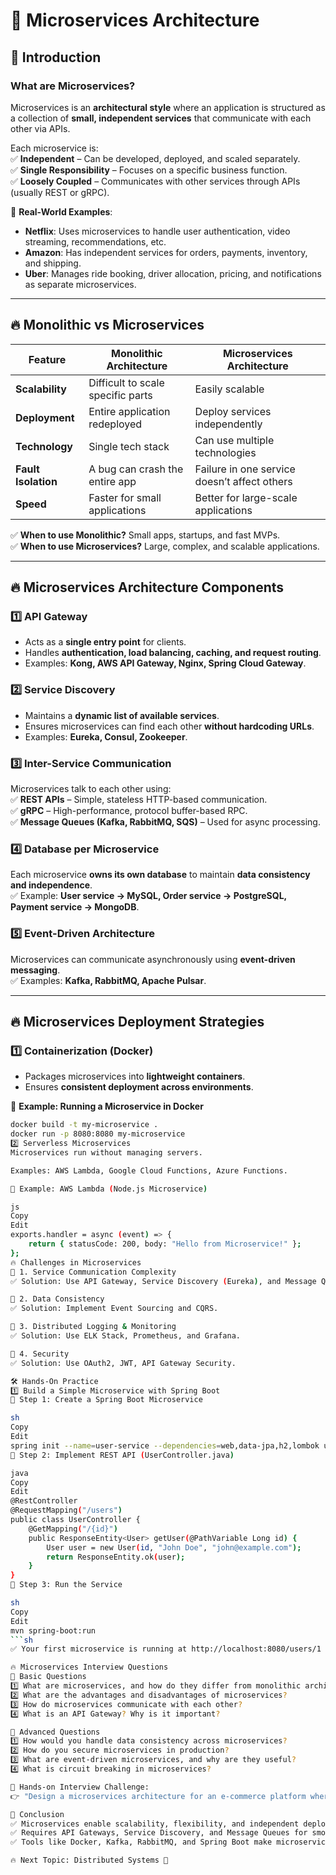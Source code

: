 # 📌 Microservices Architecture  

## 🚀 Introduction  

### **What are Microservices?**  
Microservices is an **architectural style** where an application is structured as a collection of **small, independent services** that communicate with each other via APIs.  

Each microservice is:  
✅ **Independent** – Can be developed, deployed, and scaled separately.  
✅ **Single Responsibility** – Focuses on a specific business function.  
✅ **Loosely Coupled** – Communicates with other services through APIs (usually REST or gRPC).  

📌 **Real-World Examples**:  
- **Netflix**: Uses microservices to handle user authentication, video streaming, recommendations, etc.  
- **Amazon**: Has independent services for orders, payments, inventory, and shipping.  
- **Uber**: Manages ride booking, driver allocation, pricing, and notifications as separate microservices.  

---

## 🔥 **Monolithic vs Microservices**  

| Feature | Monolithic Architecture | Microservices Architecture |
|---------|----------------------|----------------------|
| **Scalability** | Difficult to scale specific parts | Easily scalable |
| **Deployment** | Entire application redeployed | Deploy services independently |
| **Technology** | Single tech stack | Can use multiple technologies |
| **Fault Isolation** | A bug can crash the entire app | Failure in one service doesn’t affect others |
| **Speed** | Faster for small applications | Better for large-scale applications |

✅ **When to use Monolithic?** Small apps, startups, and fast MVPs.  
✅ **When to use Microservices?** Large, complex, and scalable applications.  

---

## 🔥 **Microservices Architecture Components**  

### 1️⃣ **API Gateway**  
- Acts as a **single entry point** for clients.  
- Handles **authentication, load balancing, caching, and request routing**.  
- Examples: **Kong, AWS API Gateway, Nginx, Spring Cloud Gateway**.  

### 2️⃣ **Service Discovery**  
- Maintains a **dynamic list of available services**.  
- Ensures microservices can find each other **without hardcoding URLs**.  
- Examples: **Eureka, Consul, Zookeeper**.  

### 3️⃣ **Inter-Service Communication**  
Microservices talk to each other using:  
✅ **REST APIs** – Simple, stateless HTTP-based communication.  
✅ **gRPC** – High-performance, protocol buffer-based RPC.  
✅ **Message Queues (Kafka, RabbitMQ, SQS)** – Used for async processing.  

### 4️⃣ **Database per Microservice**  
Each microservice **owns its own database** to maintain **data consistency and independence**.  
✅ Example: **User service → MySQL, Order service → PostgreSQL, Payment service → MongoDB**.  

### 5️⃣ **Event-Driven Architecture**  
Microservices can communicate asynchronously using **event-driven messaging**.  
✅ Examples: **Kafka, RabbitMQ, Apache Pulsar**.  

---

## 🔥 **Microservices Deployment Strategies**  

### 1️⃣ **Containerization (Docker)**  
- Packages microservices into **lightweight containers**.  
- Ensures **consistent deployment across environments**.  

📌 **Example: Running a Microservice in Docker**  
```sh
docker build -t my-microservice .
docker run -p 8080:8080 my-microservice
2️⃣ Serverless Microservices
Microservices run without managing servers.

Examples: AWS Lambda, Google Cloud Functions, Azure Functions.

📌 Example: AWS Lambda (Node.js Microservice)

js
Copy
Edit
exports.handler = async (event) => {
    return { statusCode: 200, body: "Hello from Microservice!" };
};
🔥 Challenges in Microservices
🚧 1. Service Communication Complexity
✅ Solution: Use API Gateway, Service Discovery (Eureka), and Message Queues.

🚧 2. Data Consistency
✅ Solution: Implement Event Sourcing and CQRS.

🚧 3. Distributed Logging & Monitoring
✅ Solution: Use ELK Stack, Prometheus, and Grafana.

🚧 4. Security
✅ Solution: Use OAuth2, JWT, API Gateway Security.

🛠️ Hands-On Practice
1️⃣ Build a Simple Microservice with Spring Boot
📌 Step 1: Create a Spring Boot Microservice

sh
Copy
Edit
spring init --name=user-service --dependencies=web,data-jpa,h2,lombok user-service
📌 Step 2: Implement REST API (UserController.java)

java
Copy
Edit
@RestController
@RequestMapping("/users")
public class UserController {
    @GetMapping("/{id}")
    public ResponseEntity<User> getUser(@PathVariable Long id) {
        User user = new User(id, "John Doe", "john@example.com");
        return ResponseEntity.ok(user);
    }
}
📌 Step 3: Run the Service

sh
Copy
Edit
mvn spring-boot:run
```sh
✅ Your first microservice is running at http://localhost:8080/users/1 🚀

🔥 Microservices Interview Questions
📌 Basic Questions
1️⃣ What are microservices, and how do they differ from monolithic architecture?
2️⃣ What are the advantages and disadvantages of microservices?
3️⃣ How do microservices communicate with each other?
4️⃣ What is an API Gateway? Why is it important?

📌 Advanced Questions
1️⃣ How would you handle data consistency across microservices?
2️⃣ How do you secure microservices in production?
3️⃣ What are event-driven microservices, and why are they useful?
4️⃣ What is circuit breaking in microservices?

📌 Hands-on Interview Challenge:
👉 "Design a microservices architecture for an e-commerce platform where users can browse products, add them to a cart, and make payments."

🎯 Conclusion
✅ Microservices enable scalability, flexibility, and independent deployments.
✅ Requires API Gateways, Service Discovery, and Message Queues for smooth communication.
✅ Tools like Docker, Kafka, RabbitMQ, and Spring Boot make microservices development easier.

🔥 Next Topic: Distributed Systems 🚀
